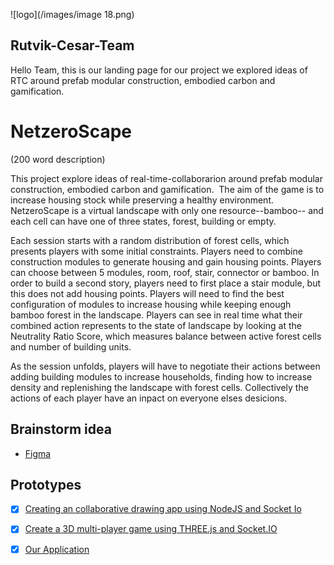 ![logo](/images/image 18.png)

## Rutvik-Cesar-Team

Hello Team, this is our landing page for our project we explored ideas of RTC around prefab modular construction, embodied carbon and gamification.

# NetzeroScape
(200 word description) 

This project explore ideas of real-time-collaborarion around prefab modular construction, embodied carbon and gamification.  The aim of the game is to increase housing stock while preserving a healthy environment. NetzeroScape is a virtual landscape with only one resource--bamboo-- and each cell can have one of three states, forest, building or empty. 

Each session starts with a random distribution of forest cells, which presents players with some initial constraints. Players need to combine construction modules to generate housing  and gain housing points. Players can choose between 5 modules, room, roof, stair, connector or bamboo. In order to build a second story, players need to first place a stair module, but this does not add housing points. Players will need to find the best configuration of modules to increase housing while keeping enough bamboo forest in the landscape. Players can see in real time what their combined action represents to the state of landscape by looking at the Neutrality Ratio Score, which measures balance between active forest cells and number of building units. 

As the session unfolds, players will have to negotiate their actions between adding building modules to increase households, finding how to increase density and replenishing the landscape with forest cells. Collectively the actions of each player have an inpact on everyone elses desicions. 

## Brainstorm idea

- [Figma](https://www.figma.com/file/ySYMv1fa4Gku8PbsbPQHVP/dbf-collab-competition?node-id=0%3A1)

## Prototypes
- [x] [Creating an collaborative drawing app using NodeJS and Socket Io](https://cesarchengcruz.github.io/rut-ces-team/codingTrainSocket/public/index.html) 
- [x] [Create a 3D multi-player game using THREE.js and Socket.IO](https://cesarchengcruz.github.io/rut-ces-team/src/index.html) 
- [x] [Our Application](https://cesarchengcruz.github.io/rut-ces-team/src/index.html) 





